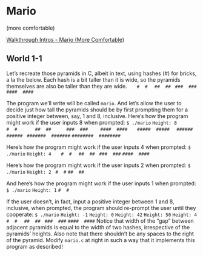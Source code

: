# Mario
(more comfortable)

[Walkthrough Intros - Mario (More Comfortable)](https://youtu.be/C-5-22ZvW40)

## World 1-1

Let’s recreate those pyramids in C, albeit in text, using hashes (#) for bricks, a la the below. Each hash is a bit taller than it is wide, so the pyramids themselves are also be taller than they are wide.
`   #  #`
`  ##  ##`
` ###  ###`
`####  ####`

The program we’ll write will be called `mario`. And let’s allow the user to decide just how tall the pyramids should be by first prompting them for a positive integer between, say, 1 and 8, inclusive.
Here’s how the program might work if the user inputs 8 when prompted:
`$ ./mario`
`Height: 8`
`       #  #`
`      ##  ##`
`     ###  ###`
`    ####  ####`
`   #####  #####`
`  ######  ######`
` #######  #######`
`########  ########`

Here’s how the program might work if the user inputs 4 when prompted:
`$ ./mario`
`Height: 4`
`   #  #`
`  ##  ##`
` ###  ###`
`####  ####`

Here’s how the program might work if the user inputs 2 when prompted:
`$ ./mario`
`Height: 2`
` #  #`
`##  ##`

And here’s how the program might work if the user inputs 1 when prompted:
`$ ./mario`
`Height: 1`
`#  #`

If the user doesn’t, in fact, input a positive integer between 1 and 8, inclusive, when prompted, the program should re-prompt the user until they cooperate:
`$ ./mario`
`Height: -1`
`Height: 0`
`Height: 42`
`Height: 50`
`Height: 4`
`   #  #`
`  ##  ##`
` ###  ###`
`####  ####`
Notice that width of the “gap” between adjacent pyramids is equal to the width of two hashes, irrespective of the pyramids’ heights. Also note that there shouldn’t be any spaces to the right of the pyramid.
Modify `mario.c` at right in such a way that it implements this program as described!
